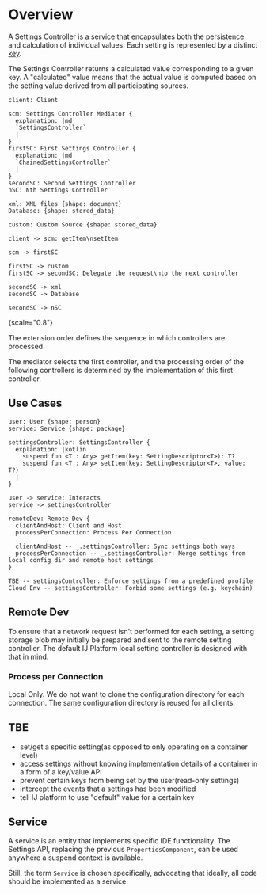 # Overview

A Settings Controller is a service that encapsulates both the persistence and calculation of individual values. Each setting is represented by a distinct [key](setting-descriptor.md).

The Settings Controller returns a calculated value corresponding to a given key. A "calculated" value means that the actual value is computed based on the setting value derived from all participating sources.

```d2
client: Client

scm: Settings Controller Mediator {
  explanation: |md
  `SettingsController`
  |
}
firstSC: First Settings Controller {
  explanation: |md
  `ChainedSettingsController`
  |
}
secondSC: Second Settings Controller
nSC: Nth Settings Controller

xml: XML files {shape: document}
Database: {shape: stored_data}

custom: Custom Source {shape: stored_data}

client -> scm: getItem\nsetItem

scm -> firstSC

firstSC -> custom
firstSC -> secondSC: Delegate the request\nto the next controller

secondSC -> xml
secondSC -> Database

secondSC -> nSC
```
{scale="0.8"}

The extension order defines the sequence in which controllers are processed.

The mediator selects the first controller,
and the processing order of the following controllers is determined by the implementation of this first controller.

## Use Cases

```d2
user: User {shape: person}
service: Service {shape: package}

settingsController: SettingsController {
  explanation: |kotlin
    suspend fun <T : Any> getItem(key: SettingDescriptor<T>): T?
    suspend fun <T : Any> setItem(key: SettingDescriptor<T>, value: T?)
  |
}

user -> service: Interacts
service -> settingsController

remoteDev: Remote Dev {
  clientAndHost: Client and Host
  processPerConnection: Process Per Connection

  clientAndHost -- _.settingsController: Sync settings both ways
  processPerConnection -- _.settingsController: Merge settings from local config dir and remote host settings
}

TBE -- settingsController: Enforce settings from a predefined profile
Cloud Env -- settingsController: Forbid some settings (e.g. keychain)
```

## Remote Dev

To ensure that a network request isn't performed for each setting,
a setting storage blob may initially be prepared and sent to the remote setting controller.
The default IJ Platform local setting controller is designed with that in mind.

### Process per Connection
Local Only.
We do not want to clone the configuration directory for each connection. The same configuration directory is reused for all clients.

## TBE

- set/get a specific setting(as opposed to only operating on a container level)
- access settings without knowing implementation details of a container in a form of a key/value API
- prevent certain keys from being set by the user(read-only settings)
- intercept the events that a settings has been modified
- tell IJ platform to use "default" value for a certain key

## Service

A service is an entity that implements specific IDE functionality. The Settings API, replacing the previous `PropertiesComponent`, can be used anywhere a suspend context is available.

Still, the term `Service` is chosen specifically, advocating that ideally, all code should be implemented as a service.